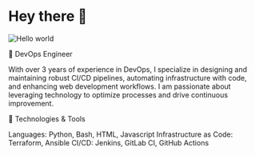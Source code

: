 # Hey there :wave:

<img src="https://raw.githubusercontent.com/sagar-viradiya/sagar-viradiya/master/resources/banner.png" alt="Hello world">

🚀 DevOps Engineer

With over 3 years of experience in DevOps, I specialize in designing and maintaining robust CI/CD pipelines, automating infrastructure with code, and enhancing web development workflows. I am passionate about leveraging technology to optimize processes and drive continuous improvement.

🔧 Technologies & Tools

Languages: Python, Bash, HTML, Javascript
Infrastructure as Code: Terraform, Ansible
CI/CD: Jenkins, GitLab CI, GitHub Actions

